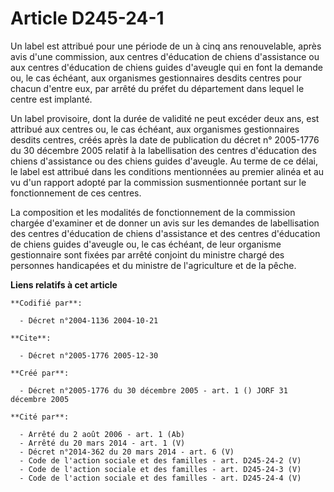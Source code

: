 # Article D245-24-1

Un label est attribué pour une période de un à cinq ans renouvelable, après avis d'une commission, aux centres d'éducation de
chiens d'assistance ou aux centres d'éducation de chiens guides d'aveugle qui en font la demande ou, le cas échéant, aux
organismes gestionnaires desdits centres pour chacun d'entre eux, par arrêté du préfet du département dans lequel le centre
est implanté.

Un label provisoire, dont la durée de validité ne peut excéder deux ans, est attribué aux centres ou, le cas échéant, aux
organismes gestionnaires desdits centres, créés après la date de publication du décret n° 2005-1776 du 30 décembre 2005
relatif à la labellisation des centres d'éducation des chiens d'assistance ou des chiens guides d'aveugle. Au terme de ce
délai, le label est attribué dans les conditions mentionnées au premier alinéa et au vu d'un rapport adopté par la commission
susmentionnée portant sur le fonctionnement de ces centres.

La composition et les modalités de fonctionnement de la commission chargée d'examiner et de donner un avis sur les demandes
de labellisation des centres d'éducation de chiens d'assistance et des centres d'éducation de chiens guides d'aveugle ou, le
cas échéant, de leur organisme gestionnaire sont fixées par arrêté conjoint du ministre chargé des personnes handicapées et
du ministre de l'agriculture et de la pêche.

**Liens relatifs à cet article**

	**Codifié par**:

	  - Décret n°2004-1136 2004-10-21

	**Cite**:

	  - Décret n°2005-1776 2005-12-30

	**Créé par**:

	  - Décret n°2005-1776 du 30 décembre 2005 - art. 1 () JORF 31 décembre 2005

	**Cité par**:

	  - Arrêté du 2 août 2006 - art. 1 (Ab)
	  - Arrêté du 20 mars 2014 - art. 1 (V)
	  - Décret n°2014-362 du 20 mars 2014 - art. 6 (V)
	  - Code de l'action sociale et des familles - art. D245-24-2 (V)
	  - Code de l'action sociale et des familles - art. D245-24-3 (V)
	  - Code de l'action sociale et des familles - art. D245-24-4 (V)

